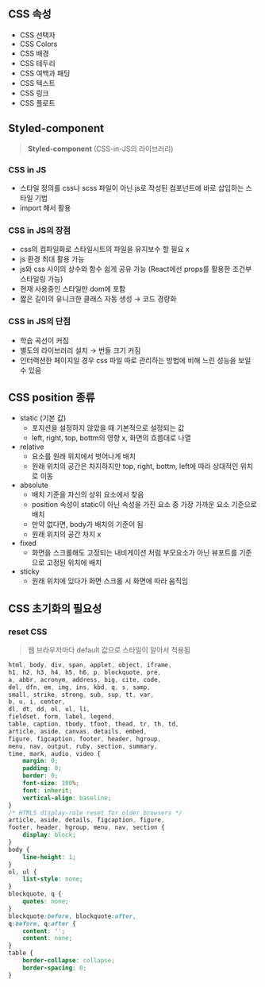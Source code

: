 ## CSS 속성

- CSS 선택자
- CSS Colors
- CSS 배경
- CSS 테두리
- CSS 여백과 패딩
- CSS 텍스트
- CSS 링크
- CSS 플로트

## Styled-component

> **Styled-component** (CSS-in-JS의 라이브러리)
> 

### **CSS in JS**

- 스타일 정의를 css나 scss 파일이 아닌 js로 작성된 컴포넌트에 바로 삽입하는 스타일 기법
- import 해서 활용

### CSS in JS의 장점

- css의 컴파일화로 스타일시트의 파일을 유지보수 할 필요 x
- js 환경 최대 활용 가능
- js와 css 사이의 상수와 함수 쉽게 공유 가능 (React에선 props를 활용한 조건부 스타일링 가능)
- 현재 사용중인 스타일만 dom에 포함
- 짧은 길이의 유니크한 클래스 자동 생성 → 코드 경량화

### CSS in JS의 단점

- 학습 곡선이 커짐
- 별도의 라이브러리 설치 → 번들 크기 커짐
- 인터랙션한 페이지일 경우 css 파일 따로 관리하는 방법에 비해 느린 성능을 보일 수 있음

## CSS position 종류

- static (기본 값)
    - 포지션을 설정하지 않았을 때 기본적으로 설정되는 값
    - left, right, top, bottm의 영향 x, 화면의 흐름대로 나열
- relative
    - 요소를 원래 위치에서 벗어나게 배치
    - 원래 위치의 공간은 차지하지만 top, right, bottm, left에 따라 상대적인 위치로 이동
- absolute
    - 배치 기준을 자신의 상위 요소에서 찾음
    - position 속성이 static이 아닌 속성을 가진 요소 중 가장 가까운 요소 기준으로 배치
    - 만약 없다면, body가 배치의 기준이 됨
    - 원래 위치의 공간 차지 x
- fixed
    - 화면을 스크롤해도 고정되는 내비게이션 처럼 부모요소가 아닌 뷰포트를 기준으로 고정된 위치에 배치
- sticky
    - 원래 위치에 있다가 화면 스크롤 시 화면에 따라 움직임

## CSS 초기화의 필요성

### reset CSS

> 웹 브라우저마다 default 값으로 스타일이 알아서 적용됨
> 

```css
html, body, div, span, applet, object, iframe,
h1, h2, h3, h4, h5, h6, p, blockquote, pre,
a, abbr, acronym, address, big, cite, code,
del, dfn, em, img, ins, kbd, q, s, samp,
small, strike, strong, sub, sup, tt, var,
b, u, i, center,
dl, dt, dd, ol, ul, li,
fieldset, form, label, legend,
table, caption, tbody, tfoot, thead, tr, th, td,
article, aside, canvas, details, embed, 
figure, figcaption, footer, header, hgroup, 
menu, nav, output, ruby, section, summary,
time, mark, audio, video {
	margin: 0;
	padding: 0;
	border: 0;
	font-size: 100%;
	font: inherit;
	vertical-align: baseline;
}
/* HTML5 display-role reset for older browsers */
article, aside, details, figcaption, figure, 
footer, header, hgroup, menu, nav, section {
	display: block;
}
body {
	line-height: 1;
}
ol, ul {
	list-style: none;
}
blockquote, q {
	quotes: none;
}
blockquote:before, blockquote:after,
q:before, q:after {
	content: '';
	content: none;
}
table {
	border-collapse: collapse;
	border-spacing: 0;
}
```

